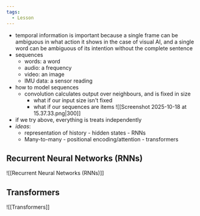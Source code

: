```yaml
---
tags:
  - Lesson
---
```

- temporal information is important because a single frame can be ambiguous in what action it shows in the case of visual AI, and a single word can be ambiguous of its intention without the complete sentence
- sequences
	- words: a word
	- audio: a frequency
	- video: an image
	- IMU data: a sensor reading
- how to model sequences
	- convolution calculates output over neighbours, and is fixed in size
		- what if our input size isn't fixed
		- what if our sequences are items
![[Screenshot 2025-10-18 at 15.37.33.png|300]]
- if we try above, everything is treats independently
- *ideas*:
	- representation of history - hidden states - RNNs
	- Many-to-many - positional encoding/attention - transformers
## Recurrent Neural Networks (RNNs)
![[Recurrent Neural Networks (RNNs)]]
## Transformers
![[Transformers]]